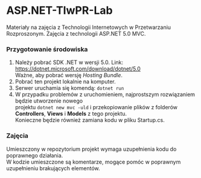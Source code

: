 # ASP.NET-TIwPR-Lab
Materiały na zajęcia z Technologii Internetowych w Przetwarzaniu Rozproszonym.
Zajęcia z technologii ASP.NET 5.0 MVC.

### Przygotowanie środowiska
1. Należy pobrać SDK .NET w wersji 5.0. Link: <https://dotnet.microsoft.com/download/dotnet/5.0>   
Ważne, aby pobrać wersję _Hosting_ _Bundle_.
2. Pobrać ten projekt lokalnie na komputer.
3. Serwer uruchamia się komendą: `dotnet run`
4. W przypadku problemów z uruchomieniem, najprostszym rozwiązaniem będzie utworzenie nowego   
projektu `dotnet new mvc -uld` i przekopiowanie plików z folderów __Controllers__, __Views__ i __Models__ z tego projektu.  
Konieczne będzie również zamiana kodu w pliku Startup.cs.

### Zajęcia
Umieszczony w repozytorium projekt wymaga uzupełnienia kodu do poprawnego działania.  
W kodzie umieszczone są komentarze, mogące pomóc w poprawnym uzupełnieniu brakujących elementów.

